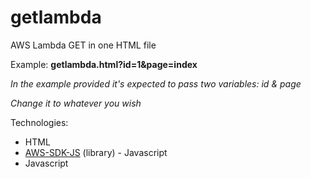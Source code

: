 # getlambda
AWS Lambda GET in one HTML file

Example: **getlambda.html?id=1&page=index**

*In the example provided it's expected to pass two variables: id & page*

*Change it to whatever you wish*

Technologies:
+ HTML
+ [AWS-SDK-JS](https://github.com/aws/aws-sdk-js) (library) - Javascript
+ Javascript


